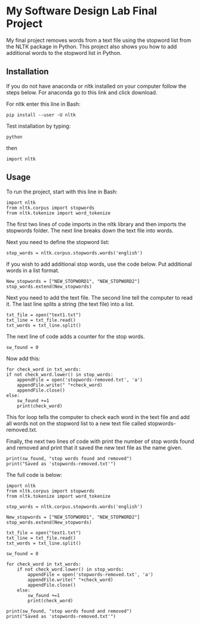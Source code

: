 # My Software Design Lab Final Project
My final project removes words from a text file using the stopword list from the NLTK package in Python. This project also shows you how to add additional words to the stopword list in Python. 

## Installation
If you do not have anaconda or nltk installed on your computer follow the steps below.
For anaconda go to this link and click download. 

For nltk enter this line in Bash:

    pip install --user -U nltk

Test installation by typing:
    
    python

then
    
    import nltk

## Usage
To run the project, start with this line in Bash:

    import nltk 
    from nltk.corpus import stopwords
    from nltk.tokenize import word_tokenize

The first two lines of code imports in the nltk library and then imports the stopwords folder. The next line breaks down the text file into words.

Next you need to define the stopword list:

    stop_words = nltk.corpus.stopwords.words('english')

If you wish to add additional stop words, use the code below. Put additional words in a list format.

    New_stopwords = ["NEW_STOPWORD1", "NEW_STOPWORD2"]
    stop_words.extend(New_stopwords)

Next you need to add the text file. The second line tell the computer to read it. The last line splits a string (the text file) into a list.

    txt_file = open("text1.txt")
    txt_line = txt_file.read()
    txt_words = txt_line.split()
    
The next line of code adds a counter for the stop words.

    sw_found = 0 

Now add this:

    for check_word in txt_words:
    if not check_word.lower() in stop_words:
        appendFile = open('stopwords-removed.txt', 'a')
        appendFile.write(" "+check_word)
        appendFile.close()
    else:
        sw_found +=1
        print(check_word)

This for loop tells the computer to check each word in the text file and add all words not on the stopword list to a new text file called stopwords-removed.txt. 

Finally, the next two lines of code with print the number of stop words found and removed and print that it saved the new text file as the name given.

    print(sw_found, "stop words found and removed")
    print("Saved as 'stopwords-removed.txt'")


The full code is below:

    import nltk 
    from nltk.corpus import stopwords
    from nltk.tokenize import word_tokenize

    stop_words = nltk.corpus.stopwords.words('english')

    New_stopwords = ["NEW_STOPWORD1", "NEW_STOPWORD2"]
    stop_words.extend(New_stopwords)

    txt_file = open("text1.txt")
    txt_line = txt_file.read()
    txt_words = txt_line.split()

    sw_found = 0 

    for check_word in txt_words:
        if not check_word.lower() in stop_words:
            appendFile = open('stopwords-removed.txt', 'a')
            appendFile.write(" "+check_word)
            appendFile.close()
        else:
            sw_found +=1
            print(check_word)
    
    print(sw_found, "stop words found and removed")
    print("Saved as 'stopwords-removed.txt'")